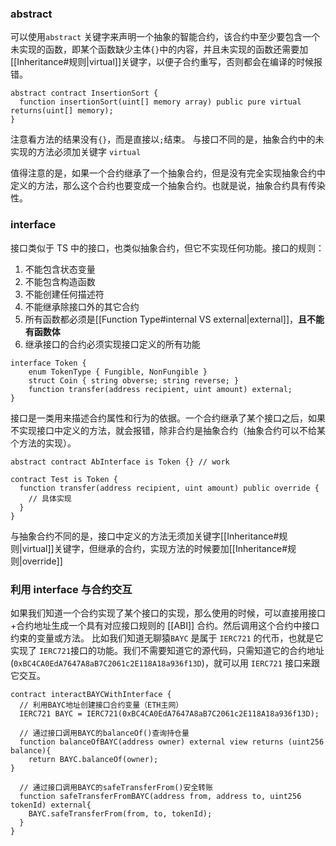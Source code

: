 
### abstract
可以使用`abstract` 关键字来声明一个抽象的智能合约，该合约中至少要包含一个未实现的函数，即某个函数缺少主体`{}`中的内容，并且未实现的函数还需要加[[Inheritance#规则|virtual]]关键字，以便子合约重写，否则都会在编译的时候报错。

```sol
abstract contract InsertionSort {
  function insertionSort(uint[] memory array) public pure virtual returns(uint[] memory);
}
```

注意看方法的结果没有`{}`，而是直接以`;`结束。
与接口不同的是，抽象合约中的未实现的方法必须加关键字 `virtual`

值得注意的是，如果一个合约继承了一个抽象合约，但是没有完全实现抽象合约中定义的方法，那么这个合约也要变成一个抽象合约。也就是说，抽象合约具有传染性。

### interface
接口类似于 TS 中的接口，也类似抽象合约，但它不实现任何功能。接口的规则：
1. 不能包含状态变量
2. 不能包含构造函数
3. 不能创建任何描述符
4. 不能继承除接口外的其它合约
5. 所有函数都必须是[[Function Type#internal VS external|external]]，**且不能有函数体**
6. 继承接口的合约必须实现接口定义的所有功能

```sol
interface Token {
    enum TokenType { Fungible, NonFungible }
    struct Coin { string obverse; string reverse; }
    function transfer(address recipient, uint amount) external;
}
```

接口是一类用来描述合约属性和行为的依据。一个合约继承了某个接口之后，如果不实现接口中定义的方法，就会报错，除非合约是抽象合约（抽象合约可以不给某个方法的实现）。

```sol
abstract contract AbInterface is Token {} // work

contract Test is Token {
  function transfer(address recipient, uint amount) public override {
    // 具体实现
  }
}
```

与抽象合约不同的是，接口中定义的方法无须加关键字[[Inheritance#规则|virtual]]关键字，但继承的合约，实现方法的时候要加[[Inheritance#规则|override]]

### 利用 interface 与合约交互

如果我们知道一个合约实现了某个接口的实现，那么使用的时候，可以直接用接口+合约地址生成一个具有对应接口规则的 [[ABI]] 合约。然后调用这个合约中接口约束的变量或方法。
比如我们知道无聊猿`BAYC`  是属于 `IERC721` 的代币，也就是它实现了 `IERC721`接口的功能。我们不需要知道它的源代码，只需知道它的合约地址(`0xBC4CA0EdA7647A8aB7C2061c2E118A18a936f13D`)，就可以用 `IERC721` 接口来跟它交互。

```sol
contract interactBAYCWithInterface {
  // 利用BAYC地址创建接口合约变量（ETH主网）  
  IERC721 BAYC = IERC721(0xBC4CA0EdA7647A8aB7C2061c2E118A18a936f13D);
  
  // 通过接口调用BAYC的balanceOf()查询持仓量  
  function balanceOfBAYC(address owner) external view returns (uint256 balance){  
    return BAYC.balanceOf(owner);  
}  
  
  // 通过接口调用BAYC的safeTransferFrom()安全转账  
  function safeTransferFromBAYC(address from, address to, uint256 tokenId) external{  
    BAYC.safeTransferFrom(from, to, tokenId);  
  }
}
```